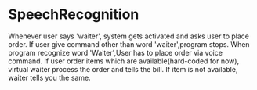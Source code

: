 # SpeechRecognition

Whenever user says 'waiter', system gets activated and asks user to place order.
If user give command other than word 'waiter',program stops.
When program recognize word 'Waiter',User has to place order via voice command.
If user order items which are available(hard-coded for now), virtual waiter process the order and tells the bill.
If item is not available, waiter tells you the same.
